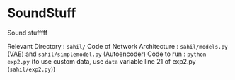 # SoundStuff
Sound stufffff

Relevant Directory :  `sahil/`
Code of Network Architecture : `sahil/models.py` (VAE) and `sahil/simplemodel.py` (Autoencoder) 
Code to run : `python exp2.py` (to use custom data, use `data` variable line 21 of exp2.py (`sahil/exp2.py`)) 

